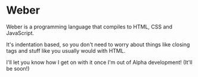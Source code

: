 # Weber
Weber is a programming language that compiles to HTML, CSS and JavaScript.

It's indentation based, so you don't need to worry about things like closing tags and stuff like you usually would with HTML.

I'll let you know how I get on with it once I'm out of Alpha development! (It'll be soon!)
